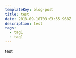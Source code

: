 ```yaml
---
templateKey: blog-post
title: test
date: 2018-09-10T03:03:55.968Z
description: test
tags:
  - tag1
  - tag1
---
```

test
